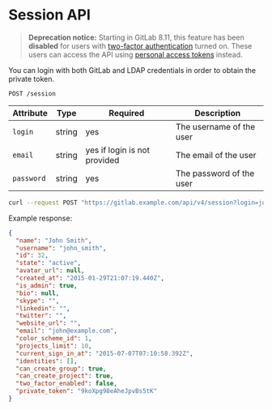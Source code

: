 # Session API

>**Deprecation notice:**
Starting in GitLab 8.11, this feature has been **disabled** for users with
[two-factor authentication][2fa] turned on. These users can access the API
using [personal access tokens] instead.

You can login with both GitLab and LDAP credentials in order to obtain the
private token.

```
POST /session
```

| Attribute  | Type    | Required | Description |
| ---------- | ------- | -------- | -------- |
| `login`    | string  | yes      | The username of the user|
| `email`    | string  | yes if login is not provided | The email of the user |
| `password` | string  | yes     | The password of the user |

```bash
curl --request POST "https://gitlab.example.com/api/v4/session?login=john_smith&password=strongpassw0rd"
```

Example response:

```json
{
  "name": "John Smith",
  "username": "john_smith",
  "id": 32,
  "state": "active",
  "avatar_url": null,
  "created_at": "2015-01-29T21:07:19.440Z",
  "is_admin": true,
  "bio": null,
  "skype": "",
  "linkedin": "",
  "twitter": "",
  "website_url": "",
  "email": "john@example.com",
  "color_scheme_id": 1,
  "projects_limit": 10,
  "current_sign_in_at": "2015-07-07T07:10:58.392Z",
  "identities": [],
  "can_create_group": true,
  "can_create_project": true,
  "two_factor_enabled": false,
  "private_token": "9koXpg98eAheJpvBs5tK"
}
```

[2fa]: ../user/profile/account/two_factor_authentication.md
[personal access tokens]: ../user/profile/personal_access_tokens.md
